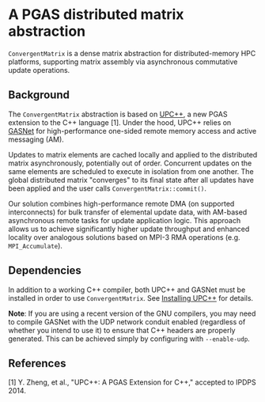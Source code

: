 # A PGAS distributed matrix abstraction

`ConvergentMatrix` is a dense matrix abstraction for distributed-memory HPC
platforms, supporting matrix assembly via asynchronous commutative update
operations.

## Background

The `ConvergentMatrix` abstraction is based on
[UPC++](https://bitbucket.org/upcxx/upcxx "UPC++"), a new PGAS extension to the
C++ language [1].  Under the hood, UPC++ relies on
[GASNet](http://gasnet.lbl.gov "GASNet") for high-performance one-sided remote
memory access and active messaging (AM).

Updates to matrix elements are cached locally and applied to the distributed
matrix asynchronously, potentially out of order. Concurrent updates on the same
elements are scheduled to execute in isolation from one another.  The global
distributed matrix "converges" to its final state after all updates have been
applied and the user calls `ConvergentMatrix::commit()`.

Our solution combines high-performance remote DMA (on supported interconnects)
for bulk transfer of elemental update data, with AM-based asynchronous remote
tasks for update application logic.
This approach allows us to achieve significantly higher update throughput and
enhanced locality over analogous solutions based on MPI-3 RMA operations (e.g.
`MPI_Accumulate`).

## Dependencies

In addition to a working C++ compiler, both UPC++ and GASNet must be installed
in order to use `ConvergentMatrix`.
See [Installing UPC++](https://bitbucket.org/upcxx/upcxx/wiki/Installing%20UPC++
"Installing UPC++") for details.

**Note**: If you are using a recent version of the GNU compilers, you may need
to compile GASNet with the UDP network conduit enabled (regardless of whether
you intend to use it) to ensure that C++ headers are properly generated.
This can be achieved simply by configuring with `--enable-udp`.

## References

[1] Y. Zheng, et al., "UPC++: A PGAS Extension for C++," accepted to IPDPS 2014.
